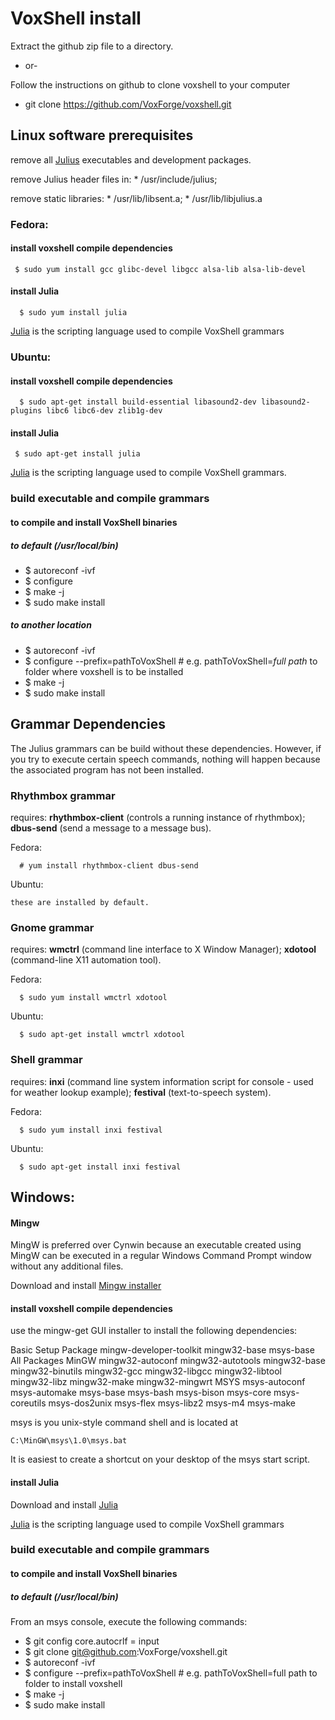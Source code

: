# VoxShell install

Extract the github zip file to a directory.

- or- 

Follow the instructions on github to clone voxshell to your computer

  * git clone https://github.com/VoxForge/voxshell.git

## Linux software prerequisites

  remove all [Julius](http://julius.osdn.jp/en_index.php) executables and development packages.

  remove Julius header files in: 
    * /usr/include/julius; 

  remove static libraries:
    *  /usr/lib/libsent.a; 
    *  /usr/lib/libjulius.a

###  Fedora:

#### install voxshell compile dependencies

     $ sudo yum install gcc glibc-devel libgcc alsa-lib alsa-lib-devel

#### install Julia

      $ sudo yum install julia

  [Julia](http://julialang.org/) is the scripting language used to compile VoxShell grammars

### Ubuntu:

#### install voxshell compile dependencies

      $ sudo apt-get install build-essential libasound2-dev libasound2-plugins libc6 libc6-dev zlib1g-dev 

#### install Julia

     $ sudo apt-get install julia

  [Julia](http://julialang.org/) is the scripting language used to compile VoxShell grammars.


### build executable and compile grammars

#### to compile and install VoxShell binaries
##### to default (/usr/local/bin)

  * $ autoreconf -ivf
  * $ configure
  * $ make -j
  * $ sudo make install

##### to another location

  * $ autoreconf -ivf
  * $ configure --prefix=pathToVoxShell      # e.g. pathToVoxShell=*full path* to folder where voxshell is to be installed
  * $ make -j
  * $ sudo make install

## Grammar Dependencies

  The Julius grammars can be build without these dependencies.  However, if you try to execute certain speech commands, nothing will happen because the associated program has not been installed.

### Rhythmbox grammar 

  requires: **rhythmbox-client** (controls a running instance of rhythmbox); **dbus-send** (send a message to a message bus).

  Fedora:

      # yum install rhythmbox-client dbus-send

  Ubuntu:

    these are installed by default.

### Gnome grammar 

  requires: **wmctrl** (command line interface to X Window Manager); **xdotool** (command-line X11 automation tool).

  Fedora:

      $ sudo yum install wmctrl xdotool

  Ubuntu:

      $ sudo apt-get install wmctrl xdotool

### Shell grammar

  requires: **inxi** (command line system information script for console - used for weather lookup example); **festival** (text-to-speech system).

  Fedora:

      $ sudo yum install inxi festival

  Ubuntu:

      $ sudo apt-get install inxi festival



##  Windows:

#### Mingw
  
  MingW is preferred over Cynwin because an executable created using MingW 
  can be executed in a regular Windows Command Prompt window without any
  additional files. 

  Download and install [Mingw installer](http://www.mingw.org/category/wiki/download) 

#### install voxshell compile dependencies

  use the mingw-get GUI installer to install the following dependencies:

  Basic Setup
    Package
      mingw-developer-toolkit
      mingw32-base
      msys-base
  All Packages
    MinGW
      mingw32-autoconf
      mingw32-autotools
      mingw32-base
      mingw32-binutils
      mingw32-gcc
      mingw32-libgcc
      mingw32-libtool
      mingw32-libz
      mingw32-make
      mingw32-mingwrt
    MSYS
      msys-autoconf
      msys-automake
      msys-base
      msys-bash
      msys-bison
      msys-core
      msys-coreutils
      msys-dos2unix
      msys-flex
      msys-libz2
      msys-m4
      msys-make

  msys is you unix-style command shell and is located at

    C:\MinGW\msys\1.0\msys.bat

  It is easiest to create a shortcut on your desktop of the msys start script.

#### install Julia

  Download and install [Julia](http://julialang.org/downloads/)

  [Julia](http://julialang.org/) is the scripting language used to compile VoxShell grammars


### build executable and compile grammars

#### to compile and install VoxShell binaries
##### to default (/usr/local/bin)

  From an msys console, execute the following commands:

  * $ git config core.autocrlf = input
  * $ git clone git@github.com:VoxForge/voxshell.git
  * $ autoreconf -ivf
  * $ configure --prefix=pathToVoxShell      # e.g. pathToVoxShell=full path to folder to install voxshell
  * $ make -j
  * $ sudo make install

  

